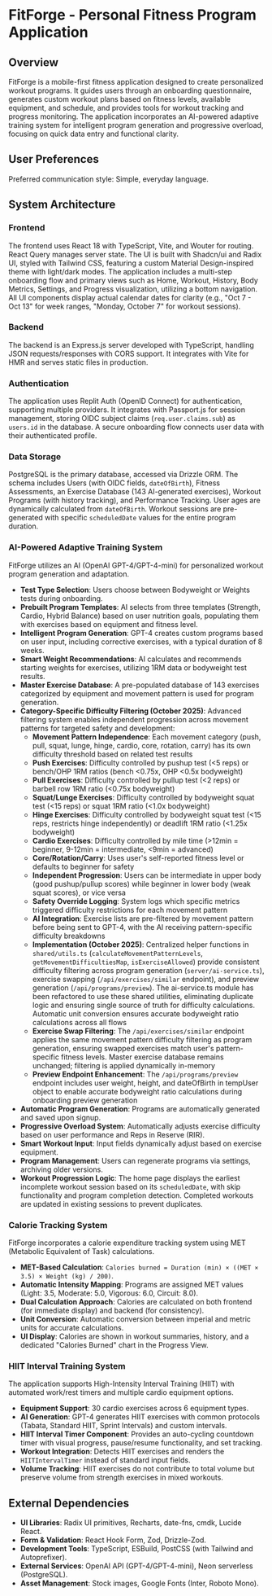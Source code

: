 # FitForge - Personal Fitness Program Application

## Overview
FitForge is a mobile-first fitness application designed to create personalized workout programs. It guides users through an onboarding questionnaire, generates custom workout plans based on fitness levels, available equipment, and schedule, and provides tools for workout tracking and progress monitoring. The application incorporates an AI-powered adaptive training system for intelligent program generation and progressive overload, focusing on quick data entry and functional clarity.

## User Preferences
Preferred communication style: Simple, everyday language.

## System Architecture

### Frontend
The frontend uses React 18 with TypeScript, Vite, and Wouter for routing. React Query manages server state. The UI is built with Shadcn/ui and Radix UI, styled with Tailwind CSS, featuring a custom Material Design-inspired theme with light/dark modes. The application includes a multi-step onboarding flow and primary views such as Home, Workout, History, Body Metrics, Settings, and Progress visualization, utilizing a bottom navigation. All UI components display actual calendar dates for clarity (e.g., "Oct 7 - Oct 13" for week ranges, "Monday, October 7" for workout sessions).

### Backend
The backend is an Express.js server developed with TypeScript, handling JSON requests/responses with CORS support. It integrates with Vite for HMR and serves static files in production.

### Authentication
The application uses Replit Auth (OpenID Connect) for authentication, supporting multiple providers. It integrates with Passport.js for session management, storing OIDC subject claims (`req.user.claims.sub`) as `users.id` in the database. A secure onboarding flow connects user data with their authenticated profile.

### Data Storage
PostgreSQL is the primary database, accessed via Drizzle ORM. The schema includes Users (with OIDC fields, `dateOfBirth`), Fitness Assessments, an Exercise Database (143 AI-generated exercises), Workout Programs (with history tracking), and Performance Tracking. User ages are dynamically calculated from `dateOfBirth`. Workout sessions are pre-generated with specific `scheduledDate` values for the entire program duration.

### AI-Powered Adaptive Training System
FitForge utilizes an AI (OpenAI GPT-4/GPT-4-mini) for personalized workout program generation and adaptation.
- **Test Type Selection**: Users choose between Bodyweight or Weights tests during onboarding.
- **Prebuilt Program Templates**: AI selects from three templates (Strength, Cardio, Hybrid Balance) based on user nutrition goals, populating them with exercises based on equipment and fitness level.
- **Intelligent Program Generation**: GPT-4 creates custom programs based on user input, including corrective exercises, with a typical duration of 8 weeks.
- **Smart Weight Recommendations**: AI calculates and recommends starting weights for exercises, utilizing 1RM data or bodyweight test results.
- **Master Exercise Database**: A pre-populated database of 143 exercises categorized by equipment and movement pattern is used for program generation.
- **Category-Specific Difficulty Filtering (October 2025)**: Advanced filtering system enables independent progression across movement patterns for targeted safety and development:
  - **Movement Pattern Independence**: Each movement category (push, pull, squat, lunge, hinge, cardio, core, rotation, carry) has its own difficulty threshold based on related test results
  - **Push Exercises**: Difficulty controlled by pushup test (<5 reps) or bench/OHP 1RM ratios (bench <0.75x, OHP <0.5x bodyweight)
  - **Pull Exercises**: Difficulty controlled by pullup test (<2 reps) or barbell row 1RM ratio (<0.75x bodyweight)
  - **Squat/Lunge Exercises**: Difficulty controlled by bodyweight squat test (<15 reps) or squat 1RM ratio (<1.0x bodyweight)
  - **Hinge Exercises**: Difficulty controlled by bodyweight squat test (<15 reps, restricts hinge independently) or deadlift 1RM ratio (<1.25x bodyweight)
  - **Cardio Exercises**: Difficulty controlled by mile time (>12min = beginner, 9-12min = intermediate, <9min = advanced)
  - **Core/Rotation/Carry**: Uses user's self-reported fitness level or defaults to beginner for safety
  - **Independent Progression**: Users can be intermediate in upper body (good pushup/pullup scores) while beginner in lower body (weak squat scores), or vice versa
  - **Safety Override Logging**: System logs which specific metrics triggered difficulty restrictions for each movement pattern
  - **AI Integration**: Exercise lists are pre-filtered by movement pattern before being sent to GPT-4, with the AI receiving pattern-specific difficulty breakdowns
  - **Implementation (October 2025)**: Centralized helper functions in `shared/utils.ts` (`calculateMovementPatternLevels`, `getMovementDifficultiesMap`, `isExerciseAllowed`) provide consistent difficulty filtering across program generation (`server/ai-service.ts`), exercise swapping (`/api/exercises/similar` endpoint), and preview generation (`/api/programs/preview`). The ai-service.ts module has been refactored to use these shared utilities, eliminating duplicate logic and ensuring single source of truth for difficulty calculations. Automatic unit conversion ensures accurate bodyweight ratio calculations across all flows
  - **Exercise Swap Filtering**: The `/api/exercises/similar` endpoint applies the same movement pattern difficulty filtering as program generation, ensuring swapped exercises match user's pattern-specific fitness levels. Master exercise database remains unchanged; filtering is applied dynamically in-memory
  - **Preview Endpoint Enhancement**: The `/api/programs/preview` endpoint includes user weight, height, and dateOfBirth in tempUser object to enable accurate bodyweight ratio calculations during onboarding preview generation
- **Automatic Program Generation**: Programs are automatically generated and saved upon signup.
- **Progressive Overload System**: Automatically adjusts exercise difficulty based on user performance and Reps in Reserve (RIR).
- **Smart Workout Input**: Input fields dynamically adjust based on exercise equipment.
- **Program Management**: Users can regenerate programs via settings, archiving older versions.
- **Workout Progression Logic**: The home page displays the earliest incomplete workout session based on its `scheduledDate`, with skip functionality and program completion detection. Completed workouts are updated in existing sessions to prevent duplicates.

### Calorie Tracking System
FitForge incorporates a calorie expenditure tracking system using MET (Metabolic Equivalent of Task) calculations.
- **MET-Based Calculation**: `Calories burned = Duration (min) × ((MET × 3.5) × Weight (kg) / 200)`.
- **Automatic Intensity Mapping**: Programs are assigned MET values (Light: 3.5, Moderate: 5.0, Vigorous: 6.0, Circuit: 8.0).
- **Dual Calculation Approach**: Calories are calculated on both frontend (for immediate display) and backend (for consistency).
- **Unit Conversion**: Automatic conversion between imperial and metric units for accurate calculations.
- **UI Display**: Calories are shown in workout summaries, history, and a dedicated "Calories Burned" chart in the Progress View.

### HIIT Interval Training System
The application supports High-Intensity Interval Training (HIIT) with automated work/rest timers and multiple cardio equipment options.
- **Equipment Support**: 30 cardio exercises across 6 equipment types.
- **AI Generation**: GPT-4 generates HIIT exercises with common protocols (Tabata, Standard HIIT, Sprint Intervals) and custom intervals.
- **HIIT Interval Timer Component**: Provides an auto-cycling countdown timer with visual progress, pause/resume functionality, and set tracking.
- **Workout Integration**: Detects HIIT exercises and renders the `HIITIntervalTimer` instead of standard input fields.
- **Volume Tracking**: HIIT exercises do not contribute to total volume but preserve volume from strength exercises in mixed workouts.

## External Dependencies

- **UI Libraries**: Radix UI primitives, Recharts, date-fns, cmdk, Lucide React.
- **Form & Validation**: React Hook Form, Zod, Drizzle-Zod.
- **Development Tools**: TypeScript, ESBuild, PostCSS (with Tailwind and Autoprefixer).
- **External Services**: OpenAI API (GPT-4/GPT-4-mini), Neon serverless (PostgreSQL).
- **Asset Management**: Stock images, Google Fonts (Inter, Roboto Mono).